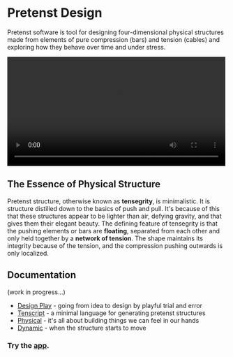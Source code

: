 <link rel="shortcut icon" type="image/x-icon" href="favicon.ico">

# Pretenst Design

Pretenst software is tool for designing four-dimensional physical structures made from elements of pure compression (bars) and tension (cables) and exploring how they behave over time and under stress.

<video width="500" loop autoPlay>
    <source src="movies/zero-pretenst.mp4" type="video/mp4"/>
    Your browser does not support the video tag.
</video>

## The Essence of Physical Structure

Pretenst structure, otherwise known as **tensegrity**, is minimalistic. It is structure distilled down to the basics of push and pull. It's because of this that these structures appear to be lighter than air, defying gravity, and that gives them their elegant beauty. The defining feature of tensegrity is that the pushing elements or bars are **floating**, separated from each other and only held together by a **network of tension**. The shape maintains its integrity because of the tension, and the compression pushing outwards is only localized.

## Documentation

(work in progress...)

* [Design Play](design-play.md) - going from idea to design by playful trial and error
* [Tenscript](tenscript.md) - a minimal language for generating pretenst structures
* [Physical](physical.md) - it's all about building things we can feel in our hands
* [Dynamic](dynamic.md) - when the structure starts to move

### Try the [app](/app).


